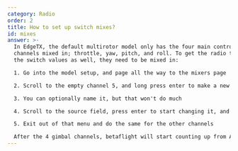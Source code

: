 ```yaml
---
category: Radio
order: 2
title: How to set up switch mixes?
id: mixes
answer: >-
  In EdgeTX, the default multirotor model only has the four main control
  channels mixed in; throttle, yaw, pitch, and roll. To get the radio to send
  the switch values as well, they need to be mixed in:

  1. Go into the model setup, and page all the way to the mixers page

  2. Scroll to the empty channel 5, and long press enter to make a new mix

  3. You can optionally name it, but that won't do much

  4. Scroll to the source field, press enter to start changing it, and move the switch you want to be assigned to it, which should automatically assign it

  5. Exit out of that menu and do the same for the other channels

  After the 4 gimbal channels, betaflight will start counting up from Aux 1. Aux 1 is CH5 on the radio, Aux 2 is CH6, and so on...
---
```

